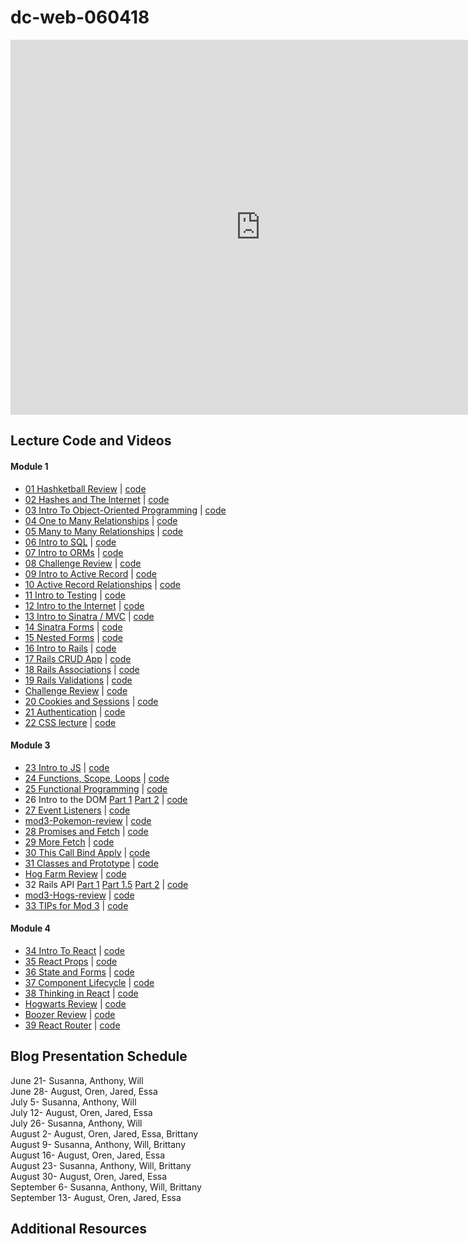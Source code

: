# dc-web-060418

<iframe src="https://calendar.google.com/calendar/embed?src=flatironschool.com_10dkckhpnpcenkhvlo07c64amc%40group.calendar.google.com&ctz=America%2FNew_York" style="border: 0" width="800" height="600" frameborder="0" scrolling="no"></iframe>

## Lecture Code and Videos

#### Module 1

* [01 Hashketball Review](https://youtu.be/bTPHWP71jWw) | [code](https://github.com/learn-co-students/dc-web-060418/tree/master/01-hashketball-review)
* [02 Hashes and The Internet](https://youtu.be/d-flj4NOoT0) | [code](https://github.com/learn-co-students/dc-web-060418/tree/master/02-apis-and-the-internet)
* [03 Intro To Object-Oriented Programming](https://youtu.be/EyI4UiTFfSU) | [code](https://github.com/learn-co-students/dc-web-060418/tree/master/03-object-oriented-programming)
* [04 One to Many Relationships](https://youtu.be/b6DNzlK9zrI) | [code](https://github.com/learn-co-students/dc-web-060418/tree/master/04-one-to-many)
* [05 Many to Many Relationships](https://youtu.be/EhuRPZRdCrY) | [code](https://github.com/learn-co-students/dc-web-060418/tree/master/05-many-to-many)
* [06 Intro to SQL](https://youtu.be/wWeS10y_bAQ) | [code](https://github.com/learn-co-students/dc-web-060418/tree/master/06-intro-to-sql)
* [07 Intro to ORMs](https://youtu.be/hxu56pixNvI) | [code](https://github.com/learn-co-students/dc-web-060418/tree/master/07-intro-to-orms)
* [08 Challenge Review]() | [code](https://github.com/learn-co-students/mod1-code-review-boating-school-dc-web-060418/tree/master)
* [09 Intro to Active Record](https://youtu.be/UtmY8tHHeUE) | [code](https://github.com/learn-co-students/dc-web-060418/tree/master/09-intro-to-active-record)
* [10 Active Record Relationships](https://youtu.be/579qarYG6xo) | [code](https://github.com/learn-co-students/dc-web-060418/tree/master/10-active-record-associations)
* [11 Intro to Testing](https://youtu.be/hwyYp5bttNU) | [code](https://github.com/learn-co-students/dc-web-060418/tree/master/11-intro-to-testing)
* [12 Intro to the Internet](https://youtu.be/FgHdFFu9G48) | [code](https://github.com/learn-co-students/dc-web-060418/tree/master/12-intro-to-the-internet)
* [13 Intro to Sinatra / MVC](https://youtu.be/IoxfscqLak4) | [code](https://github.com/learn-co-students/dc-web-060418/tree/master/13-intro-to-sinatra)
* [14 Sinatra Forms](https://youtu.be/FMcZTndKM5g) | [code](https://github.com/learn-co-students/dc-web-060418/tree/master/14-sinatra-forms)
* [15 Nested Forms](https://youtu.be/gzlawNql7qQ) | [code](https://github.com/learn-co-students/dc-web-060418/tree/master/15-nested-forms)
* [16 Intro to Rails](https://youtu.be/O5tgJkJO4MQ) | [code](https://github.com/learn-co-students/dc-web-060418/tree/master/16-intro-to-rails)
* [17 Rails CRUD App](https://youtu.be/1u0x5Tn__Mc) | [code](https://github.com/learn-co-students/dc-web-060418/tree/master/17-rails-crud)
* [18 Rails Associations](https://youtu.be/IHpys8lw9bY) | [code](https://github.com/learn-co-students/dc-web-060418/tree/master/18-rails-associations)
* [19 Rails Validations](https://youtu.be/Ud0xAgXRWV0) | [code](https://github.com/learn-co-students/dc-web-060418/tree/master/19-rails-validations)
* [Challenge Review]() | [code](https://github.com/learn-co-students/dc-web-060418/tree/master/mod2-code-review-pao)
* [20 Cookies and Sessions](https://youtu.be/e7y3_cGJbJE) | [code](https://github.com/learn-co-students/dc-web-060418/tree/master/20-sessions-and-cookies)
* [21 Authentication](https://youtu.be/N2Kax-FNt0Y) | [code](https://github.com/learn-co-students/dc-web-060418/tree/master/21-auth)
* [22 CSS lecture](https://youtu.be/KYsgElyRHyw) | [code](https://github.com/learn-co-students/dc-web-060418/tree/master/mod2-css-lecture)

#### Module 3
* [23 Intro to JS](https://youtu.be/_5RESqbLTkk) | [code](https://github.com/learn-co-students/dc-web-060418/tree/master/23-intro-to-js)
* [24 Functions, Scope, Loops](https://youtu.be/IWaQ_teU83M) | [code](https://github.com/learn-co-students/dc-web-060418/tree/master/24-function-scope-loops)
* [25 Functional Programming](https://youtu.be/rtyLigEZthU) | [code](https://github.com/learn-co-students/dc-web-060418/tree/master/25-functional-programming)
* 26 Intro to the DOM [Part 1](https://youtu.be/71EcsCBjGew) [Part 2](https://youtu.be/1YlTKtVFjgU) | [code](https://github.com/learn-co-students/dc-web-060418/tree/master/26-intro-to-dom)
* [27 Event Listeners](https://youtu.be/rA8Namxteyo) | [code](https://github.com/learn-co-students/dc-web-060418/tree/master/27-event-listeners)
* [mod3-Pokemon-review](https://youtu.be/Wk0PCgaPk2c) | [code](https://github.com/learn-co-students/dc-web-060418/tree/master/mod3-pokemon-lab-review)
* [28 Promises and Fetch](https://youtu.be/aVNzq8u0F0E) | [code](https://github.com/learn-co-students/dc-web-060418/tree/master/28-promises-fetch)
* [29 More Fetch](https://youtu.be/CKcSkanVYZQ) | [code](https://github.com/learn-co-students/dc-web-060418/tree/master/29-more-fetch)
* [30 This Call Bind Apply](https://youtu.be/sR9P91j8Jw8) | [code](https://github.com/learn-co-students/dc-web-060418/tree/master/30-this-bind-call-apply)
* [31 Classes and Prototype](https://youtu.be/Ud4sQ83svDI) | [code](https://github.com/learn-co-students/dc-web-060418/tree/master/31-classes-prototype)
* [Hog Farm Review](https://youtu.be/FqHdBLsJYcI) | [code](https://github.com/learn-co-students/dc-web-060418/tree/master/mod3-hog-farm-review)
* 32 Rails API [Part 1](https://www.youtube.com/watch?v=OFpHaQ2XILA&index=31&t=0s&list=PLc6AmvC5Zybwcec52Qipv95cpQiWZ74Sg) [Part 1.5](https://www.youtube.com/watch?v=GQ37aq7CueQ&t=0s&list=PLc6AmvC5Zybwcec52Qipv95cpQiWZ74Sg&index=32) [Part 2](https://youtu.be/XsO2izRjl60) | [code](https://github.com/learn-co-students/dc-web-060418/tree/master/32-Rails-API)
* [mod3-Hogs-review](https://www.youtube.com/watch?v=FqHdBLsJYcI&t) | [code](https://github.com/learn-co-students/dc-web-060418/tree/master/mod3-hog-farm-review)
* [33 TIPs for Mod 3](https://www.youtube.com/watch?v=ewWBFxwLXnU) | [code](https://github.com/learn-co-students/dc-web-060418/tree/master/33-mod3-tips)

#### Module 4
* [34 Intro To React](https://youtu.be/qqYDcNBcBKs) | [code](https://github.com/learn-co-students/dc-web-060418/tree/master/34-intro-to-react)
* [35 React Props](https://youtu.be/S6v2y044giM) | [code](https://github.com/learn-co-students/dc-web-060418/tree/master/35-react-props.)
* [36 State and Forms](https://youtu.be/Tr1Kgtz0DIQ) | [code](https://github.com/learn-co-students/dc-web-060418/tree/master/36-react-state-and-forms)
* [37 Component Lifecycle](https://www.youtube.com/watch?v=SnxMRhCQUr8&t=0s&list=PLc6AmvC5Zybwcec52Qipv95cpQiWZ74Sg&index=39) | [code](https://github.com/learn-co-students/dc-web-060418/tree/master/37-component-lifecycle)
* [38 Thinking in React](https://youtu.be/w-JB0D5ylBY) | [code](https://github.com/learn-co-students/dc-web-060418/tree/master/38-thinking-in-react)
* [Hogwarts Review](https://www.youtube.com/watch?v=0XKr7PvhpqA) | [code](https://github.com/learn-co-students/dc-web-060418/tree/master/mod4-hogwarts-review)
* [Boozer Review](https://youtu.be/iP_VfdB0wrI) | [code](https://github.com/learn-co-students/dc-web-060418/tree/master/mod4-boozer-react-review)
* [39 React Router](https://youtu.be/MSP7qTfh1qI) | [code](https://github.com/learn-co-students/dc-web-060418/tree/master/39-react-router)
## Blog Presentation Schedule

June 21- Susanna, Anthony, Will <br>
June 28- August, Oren, Jared, Essa <br>
July 5- Susanna, Anthony, Will <br>
July 12- August, Oren, Jared, Essa <br>
July 26- Susanna, Anthony, Will <br>
August 2- August, Oren, Jared, Essa, Brittany <br>
August 9- Susanna, Anthony, Will, Brittany <br>
August 16- August, Oren, Jared, Essa <br>
August 23- Susanna, Anthony, Will, Brittany <br>
August 30- August, Oren, Jared, Essa <br>
September 6- Susanna, Anthony, Will, Brittany <br>
September 13- August, Oren, Jared, Essa <br>

## Additional Resources
